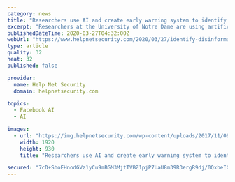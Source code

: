 ```yaml
---
category: news
title: "Researchers use AI and create early warning system to identify disinformation online"
excerpt: "Researchers at the University of Notre Dame are using artificial intelligence to develop an early warning system that will identify ... an assistant professor in the Department of Computer Science and Engineering at Notre Dame, and members of the research team collected more than two million images and content from various sources on Twitter ..."
publishedDateTime: 2020-03-27T04:32:00Z
webUrl: "https://www.helpnetsecurity.com/2020/03/27/identify-disinformation-online/"
type: article
quality: 32
heat: 32
published: false

provider:
  name: Help Net Security
  domain: helpnetsecurity.com

topics:
  - Facebook AI
  - AI

images:
  - url: "https://img.helpnetsecurity.com/wp-content/uploads/2017/11/09102504/question.jpg"
    width: 1920
    height: 930
    title: "Researchers use AI and create early warning system to identify disinformation online"

secured: "7cD+ShoEHnodGVz1yCu9mBGM3MjtTVBZ1pjP7UaU8m39R3ergR9dj/0QxbeIG5ukVR94+UuseHLBuyhe48qFGFelrSDoEumcHRkP1HnnBMmuIUJp0fTObDjZ2ldXA5LJVOIRfRgjAoav+bRAkLZ/qB19MlbEpWSnoAk8uzTOWl4C/HLKWBtBgfiRN/50DxhmO2Yb9pKPc5QQSMbHFZ30iUah/L/CmB8RYUo/ePcJqPbXnFwliOKhg18Jt83/eIhQq+SXRIgN87hNmtlrZcYug04WxoRQ7fG++9DCl5PpJc+80wah/tvcicDpUfw6zqiB;K7vqfAYyc1tcIGdpb3awwA=="
---
```


